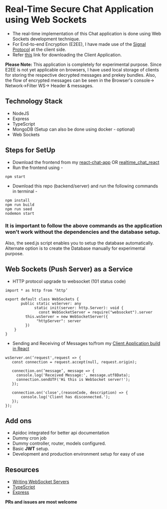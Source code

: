 # Real-Time Secure Chat Application using Web Sockets
 - The real-time implementation of this Chat application is done using Web Sockets development technique.
 - For End-to-end Encryption (E2EE), I have made use of the [Signal Protocol](https://github.com/signalapp/libsignal-protocol-javascript) at the client side. 
 - Refer [this](https://github.com/abhaykumar1415/realtime_chat_react) link for downloading the Client Application.

**Please Note:** This application is completely for experimental purpose. Since E2EE is not yet applicable on browsers, I have used local storage of clients for storing the respective decrypted messages and prekey bundles. Also, the flow of encrypted messages can be seen in the Browser's console-> Network->Filter WS-> Header & messages. 

## Technology Stack
 - NodeJS
 - Express
 - TypeScript
 - MongoDB (Setup can also be done using docker - optional)
 - Web Sockets

## Steps for SetUp
- Download the frontend from my [react-chat-app](https://github.com/VertikaJain/react-chat-app) OR [realtime_chat_react](https://github.com/abhaykumar1415/realtime_chat_react)
- Run the frontend using -
``` 
npm start 
```
- Download this repo (backend/server) and run the following commands in terminal -
```
npm install
npm run build
npm run seed
nodemon start
```

### It is important to follow the above commands as the application won't work without the dependencies and the database setup.
Also, the seed.js script enables you to setup the database automatically. Alternate option is to create the Database manually for experimental purpose.

## Web Sockets (Push Server) as a Service
 - HTTP protocol upgrade to websocket (101 status code)
 ```
 import * as http from ‘http’

 export default class WebSockets {
    	public static wsServer: any
			  static init(server: http.Server): void {
        		const WebSocketServer = require("websocket").server
          this.wsServer = new WebSocketServer({
               "httpServer": server
          })
     }
 }
 ```
 - Sending and Receiving of Messages to/from my [Client Application build in React](https://github.com/abhaykumar1415/realtime_chat_react)
 ```
 wsServer.on(‘request',request => {
    const connection = request.accept(null, request.origin);

    connection.on(‘message’, message => {
      console.log('Received Message:', message.utf8Data);
      connection.sendUTF('Hi this is WebSocket server!');
    });
    
    connection.on('close',(reasonCode, description) => {
        console.log('Client has disconnected.');
    });
});
 ```

## Add ons
 - Apidoc integrated for better api documentation
 - Dummy cron job
 - Dummy controller, router, models configured.
 - Basic **JWT** setup.
 - Development and production environment setup for easy of use

## Resources
 - [Writing WebSocket Servers](https://developer.mozilla.org/en-US/docs/Web/API/WebSockets_API/Writing_WebSocket_servers)
 - [TypeScript](https://www.typescriptlang.org/)
 - [Express](https://expressjs.com/)

**PRs and issues are most welcome**
